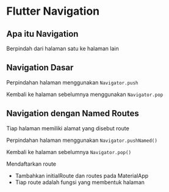 # Flutter Navigation

## Apa itu Navigation

Berpindah dari halaman satu ke halaman lain

## Navigation Dasar

Perpindahan halaman menggunakan `Navigator.push`

Kembali ke halaman sebelumnya menggunakan `Navigator.pop`

## Navigation dengan Named Routes

Tiap halaman memiliki alamat yang disebut route

Perpindahan halaman menggunakan `Navigator.pushNamed()`

Kembali ke halaman sebelumnya `Navigator.pop()`

Mendaftarkan route

- Tambahkan initialRoute dan routes pada MaterialApp
- Tiap route adalah fungsi yang membentuk halaman

